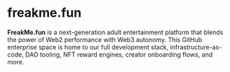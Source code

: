 # freakme.fun
**FreakMe.fun** is a next-generation adult entertainment platform that blends the power of Web2 performance with Web3 autonomy. This GitHub enterprise space is home to our full development stack, infrastructure-as-code, DAO tooling, NFT reward engines, creator onboarding flows, and more.
